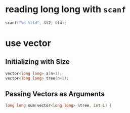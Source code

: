 # reading long long with `scanf`

```cpp
scanf("%d %lld", &t2, &t4);
```

# use vector

## Initializing with Size

```cpp
vector<long long> a(n+1);
vector<long long> tree(n+1);
```

## Passing Vectors as Arguments

```cpp
long long sum(vector<long long> &tree, int i) {
```
